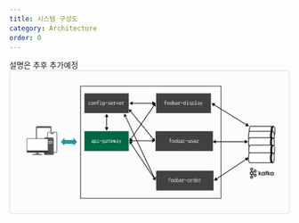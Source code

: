 ```yaml
---
title: 시스템 구성도
category: Architecture
order: 0
---
```


설명은 추후 추가예정
<img src="https://github.com/chagchagchag/eda-based-spring-cloud-doc/blob/main/assets/img/arch/SPRING-CLOUD-DESIGN.png"/>



